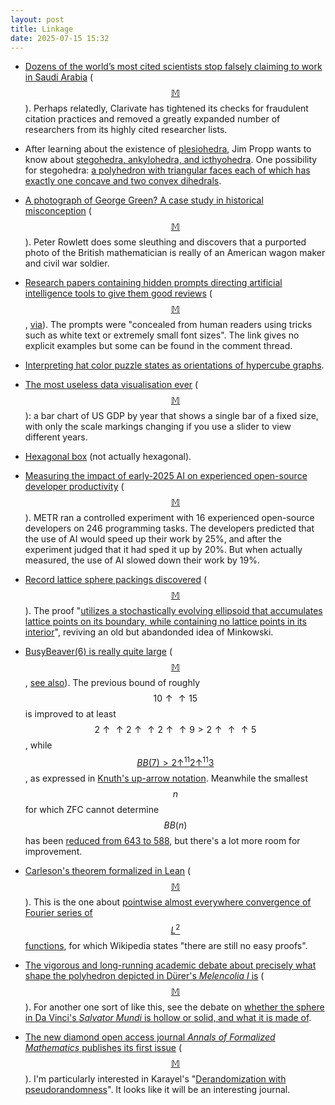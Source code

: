 ```yaml
---
layout: post
title: Linkage
date: 2025-07-15 15:32
---
```

* [Dozens of the world’s most cited scientists stop falsely claiming to work in Saudi Arabia](https://english.elpais.com/science-tech/2024-12-05/dozens-of-the-worlds-most-cited-scientists-stop-falsely-claiming-to-work-in-saudi-arabia.html) <span style="white-space:nowrap">([$$\mathbb{M}$$](https://mathstodon.xyz/@johncarlosbaez/114759928366409001)).</span> Perhaps relatedly, Clarivate has tightened its checks for fraudulent citation practices and removed a greatly expanded number of researchers from its highly cited researcher lists.

* After learning about the existence of [plesiohedra](https://en.wikipedia.org/wiki/Plesiohedron), Jim Propp wants to know about [stegohedra, ankylohedra, and icthyohedra](https://mathstodon.xyz/@JimPropp/114790178793135336). One possibility for stegohedra: [a polyhedron with triangular faces each of which has exactly one concave and two convex dihedrals](https://mathstodon.xyz/@11011110/114791088881418077).

* [A photograph of George Green? A case study in historical misconception](https://doi.org/10.1080/26375451.2025.2517491) <span style="white-space:nowrap">([$$\mathbb{M}$$](https://mathstodon.xyz/@peterrowlett/114790681345664728)).</span> Peter Rowlett does some sleuthing and discovers that a purported photo of the British mathematician is really of an American wagon maker and civil war soldier.

* [Research papers containing hidden prompts directing artificial intelligence tools to give them good reviews](https://asia.nikkei.com/Business/Technology/Artificial-intelligence/Positive-review-only-Researchers-hide-AI-prompts-in-papers) <span style="white-space:nowrap">([$$\mathbb{M}$$](https://mathstodon.xyz/@11011110/114801696500598352),</span> [via](https://news.ycombinator.com/item?id=44473319)). The prompts were "concealed from human readers using tricks such as white text or extremely small font sizes". The link gives no explicit examples but some can be found in the comment thread.

* [Interpreting hat color puzzle states as orientations of hypercube graphs](https://mathstodon.xyz/@simontatham@hachyderm.io/114789185775237226).

* [The most useless data visualisation ever](https://data.worldbank.org/indicator/NY.GDP.MKTP.CD?end=2024&locations=US&start=2024&view=bar) <span style="white-space:nowrap">([$$\mathbb{M}$$](https://ieji.de/@mrsbeanbag/114813538216954980)):</span> a bar chart of US GDP by year that shows a single bar of a fixed size, with only the scale markings changing if you use a slider to view different years.

* [Hexagonal box](https://mathstodon.xyz/@robinhouston/114706319249241937) (not actually hexagonal).

* [Measuring the impact of early-2025 AI on experienced open-source developer productivity](https://metr.org/blog/2025-07-10-early-2025-ai-experienced-os-dev-study/) <span style="white-space:nowrap">([$$\mathbb{M}$$](https://mathstodon.xyz/@11011110/114830670282558556)).</span> METR ran a controlled experiment with 16 experienced open-source developers on 246 programming tasks. The developers predicted that the use of AI would speed up their work by 25%, and after the experiment judged that it had sped it up by 20%. But when actually measured, the use of AI slowed down their work by 19%.

* [Record lattice sphere packings discovered](https://www.quantamagazine.org/new-sphere-packing-record-stems-from-an-unexpected-source-20250707/?mc_cid=a20fe07f36&mc_eid=284cf6a352) <span style="white-space:nowrap">([$$\mathbb{M}$$](https://mathstodon.xyz/@Ianagol/114835876078554922)).</span> The proof "[utilizes a stochastically evolving ellipsoid that accumulates lattice points on its boundary, while containing no lattice points in its interior](https://arxiv.org/abs/2504.05042)", reviving an old but abandonded idea of Minkowski.

* [BusyBeaver(6) is really quite large](https://scottaaronson.blog/?p=8972) <span style="white-space:nowrap">([$$\mathbb{M}$$](https://mathstodon.xyz/@mseri/114768046793490874),</span> [see also](https://blog.computationalcomplexity.org/2025/07/the-new-lower-bound-on-busy-beaver-of-6.html)). The previous bound of roughly $$10\uparrow\uparrow 15$$ is improved to at least $$2\uparrow\uparrow2\uparrow\uparrow2\uparrow\uparrow9>2\uparrow\uparrow\uparrow 5$$, while [$$BB(7)>2\uparrow^{11}2\uparrow^{11}3$$](https://wiki.bbchallenge.org/wiki/1RB0RA_1LC1LF_1RD0LB_1RA1LE_1RZ0LC_1RG1LD_0RG0RF), as expressed in [Knuth's up-arrow notation](https://en.wikipedia.org/wiki/Knuth%27s_up-arrow_notation). Meanwhile the smallest $$n$$ for which ZFC cannot determine $$BB(n)$$ has been [reduced from 643 to 588](https://github.com/andrew-j-wade/metamath-turing-machines/commit/30d2e31), but there's a lot more room for improvement.

* [Carleson's theorem formalized in Lean](https://github.com/fpvandoorn/carleson/pull/453) <span style="white-space:nowrap">([$$\mathbb{M}$$](https://mathstodon.xyz/@highergeometer/114848945677215564)).</span> This is the one about [pointwise almost everywhere convergence of Fourier series of $$L^2$$ functions](https://en.wikipedia.org/wiki/Carleson's_theorem), for which Wikipedia states "there are still no easy proofs".

* [The vigorous and long-running academic debate about precisely what shape the polyhedron depicted in Dürer's _Melencolia I_ is](https://en.wikipedia.org/wiki/Truncated_triangular_trapezohedron#D%C3%BCrer's_solid) <span style="white-space:nowrap">([$$\mathbb{M}$$](https://mathstodon.xyz/@robinhouston/114850503218503111)).</span> For another one sort of like this, see the debate on [whether the sphere in Da Vinci's _Salvator Mundi_ is hollow or solid, and what it is made of](https://arxiv.org/abs/1912.03416).

* [The new diamond open access journal _Annals of Formalized Mathematics_ publishes its first issue](https://afm.episciences.org/volume/view/id/1046) <span style="white-space:nowrap">([$$\mathbb{M}$$](https://mathstodon.xyz/@antoinechambertloir/114857938122606747)).</span> I'm particularly interested in Karayel's "[Derandomization with pseudorandomness](https://doi.org/10.46298/afm.13477)". It looks like it will be an interesting journal.